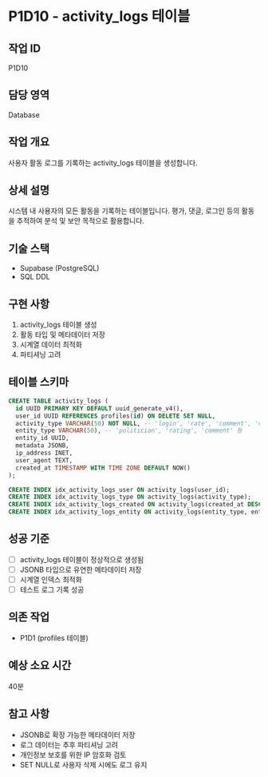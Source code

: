 # P1D10 - activity_logs 테이블

## 작업 ID
P1D10

## 담당 영역
Database

## 작업 개요
사용자 활동 로그를 기록하는 activity_logs 테이블을 생성합니다.

## 상세 설명
시스템 내 사용자의 모든 활동을 기록하는 테이블입니다. 평가, 댓글, 로그인 등의 활동을 추적하여 분석 및 보안 목적으로 활용합니다.

## 기술 스택
- Supabase (PostgreSQL)
- SQL DDL

## 구현 사항
1. activity_logs 테이블 생성
2. 활동 타입 및 메타데이터 저장
3. 시계열 데이터 최적화
4. 파티셔닝 고려

## 테이블 스키마
```sql
CREATE TABLE activity_logs (
  id UUID PRIMARY KEY DEFAULT uuid_generate_v4(),
  user_id UUID REFERENCES profiles(id) ON DELETE SET NULL,
  activity_type VARCHAR(50) NOT NULL, -- 'login', 'rate', 'comment', 'view' 등
  entity_type VARCHAR(50), -- 'politician', 'rating', 'comment' 등
  entity_id UUID,
  metadata JSONB,
  ip_address INET,
  user_agent TEXT,
  created_at TIMESTAMP WITH TIME ZONE DEFAULT NOW()
);

CREATE INDEX idx_activity_logs_user ON activity_logs(user_id);
CREATE INDEX idx_activity_logs_type ON activity_logs(activity_type);
CREATE INDEX idx_activity_logs_created ON activity_logs(created_at DESC);
CREATE INDEX idx_activity_logs_entity ON activity_logs(entity_type, entity_id);
```

## 성공 기준
- [ ] activity_logs 테이블이 정상적으로 생성됨
- [ ] JSONB 타입으로 유연한 메타데이터 저장
- [ ] 시계열 인덱스 최적화
- [ ] 테스트 로그 기록 성공

## 의존 작업
- P1D1 (profiles 테이블)

## 예상 소요 시간
40분

## 참고 사항
- JSONB로 확장 가능한 메타데이터 저장
- 로그 데이터는 추후 파티셔닝 고려
- 개인정보 보호를 위한 IP 암호화 검토
- SET NULL로 사용자 삭제 시에도 로그 유지
